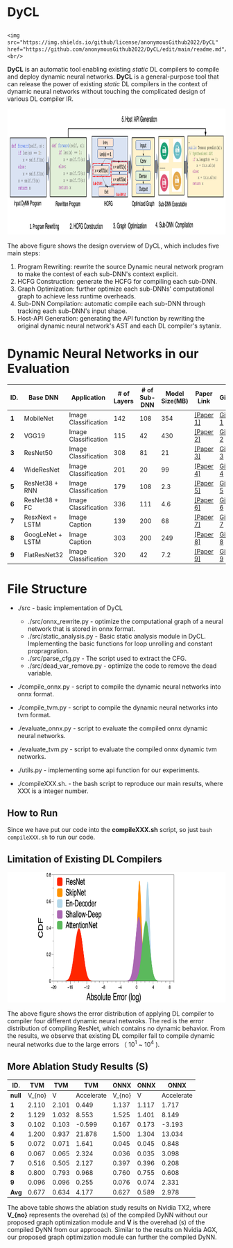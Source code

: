 # DyCL <p align="center">
    <img src="https://img.shields.io/github/license/anonymousGithub2022/DyCL" href="https://github.com/anonymousGithub2022/DyCL/edit/main/readme.md"/><br/>
</p>

**DyCL** is an automatic tool enabling existing *static* DL compilers to compile and deploy dynamic neural networks.
**DyCL** is a general-purpose tool that can release the power of existing *static* DL compilers in the context of dynamic neural networks without touching the complicated design of various DL compiler IR.


<div  align="center">    
 <img src="https://github.com/anonymousGithub2022/DyCL/blob/main/fig/overview.png" width="680" height="290" alt="Design Overview"/><br/>
</div>    

The above figure shows the design overview of DyCL, which includes five main steps: 
 1. Program Rewriting: rewrite the source Dynamic neural network program to make the contest of each sub-DNN's context explicit.
 2. HCFG Construction: generate the HCFG for compiling each sub-DNN.
 3. Graph Optimization: further optimize each sub-DNNs' computational graph to achieve less runtime overheads.
 4. Sub-DNN Compilation: automatic compile each sub-DNN through tracking each sub-DNN's input shape.
 6. Host-API Generation: generating the API function by rewriting the original dynamic neural network's AST and each DL compiler's sytanix.

# Dynamic Neural Networks in our Evaluation

| **ID.** | **Base DNN**     | **Application**      | **# of Layers** | **# of Sub-DNN** | **Model Size(MB)** | **Paper Link**                               | **GitHub**                                                 |
|---------|------------------|----------------------|-----------------|------------------|--------------------|----------------------------------------------|-------------------------------------------------------------|
| **1**   | MobileNet        | Image Classification | 142             | 108              | 354                | [[Paper 1]](http://shallowdeep.network/)                  | [Github 1](https://github.com/yigitcankaya/Shallow-Deep-Networks)       |
| **2**   | VGG19            | Image Classification | 115             | 42               | 430                | [[Paper 2]](http://shallowdeep.network/)                  | [Github 2](https://github.com/yigitcankaya/Shallow-Deep-Networks)       |
| **3**   | ResNet50         | Image Classification | 308             | 81               | 21                 | [[Paper 3]](http://shallowdeep.network/)                  | [Github 3](https://github.com/yigitcankaya/Shallow-Deep-Networks)       |
| **4**   | WideResNet       | Image Classification | 201             | 20               | 99                 | [[Paper 4]](http://shallowdeep.network/)                  | [Github 4](https://github.com/yigitcankaya/Shallow-Deep-Networks)       |
| **5**   | ResNet38 + RNN   | Image Classification | 179             | 108              | 2.3                | [[Paper 5]](https://arxiv.org/abs/1711.09485)             | [Github 5](https://github.com/ucbdrive/skipnet)                         |
| **6**   | ResNet38 + FC    | Image Classification | 336             | 111              | 4.6                | [[Paper 6]](https://arxiv.org/abs/1711.09485)             | [Github 6](https://github.com/ucbdrive/skipnet)                         |
| **7**   | ResxNext + LSTM  | Image Caption        | 139             | 200              | 68                 | [[Paper 7]](https://proceedings.mlr.press/v37/xuc15.html) | [Github 7](https://github.com/parksunwoo/show_attend_and_tell_pytorch)  |
| **8**   | GoogLeNet + LSTM | Image Caption        | 303             | 200              | 249                | [[Paper 8]](https://proceedings.mlr.press/v37/xuc15.html) | [Github 8](https://github.com/parksunwoo/show_attend_and_tell_pytorch)  |
| **9**   | FlatResNet32     | Image Classification | 320             | 42               | 7.2                | [[Paper 9]](https://arxiv.org/abs/1711.08393)             | [Github 9](https://github.com/Tushar-N/blockdrop)                       |


# File Structure
* ./src - basic implementation of DyCL
  * ./src/onnx_rewrite.py - optimize the computational graph of a neural network that is stored in onnx format.
  * ./src/static_analysis.py - Basic static analysis module in DyCL. Implementing the basic functions for loop unrolling and constant propragration.
  * ./src/parse_cfg.py - The script used to extract the CFG.
  * ./src/dead_var_remove.py - optimize the code to remove the dead variable.

* ./compile_onnx.py - script to compile the dynamic neural networks into onnx format.
* ./compile_tvm.py - script to compile the dynamic neural networks into tvm format.
* ./evaluate_onnx.py - script to evaluate the compiled onnx dynamic neural networks.
* ./evaluate_tvm.py - script to evaluate the compiled onnx dynamic tvm networks.
* ./utils.py        - implementing some api function for our experiments.



* ./compileXXX.sh. - the bash script to reproduce our main results, where XXX is a integer number.

## How to Run

Since we have put our code into the **compileXXX.sh** script, so just `bash compileXXX.sh` to run our code.


## Limitation of Existing DL Compilers


<div  align="center">    
 <img src="https://github.com/anonymousGithub2022/DyCL/blob/main/fig/error.png" width="740" height="300" alt="Design Overview"/><br/>
</div>    

The above figure shows the error distribution of applying DL compiler to compiler four different dynamic neural netwroks. The red is the error distribution of compiling ResNet, which contains no dynamic behavior. From the results, we observe that existing DL compiler fail to compile dynamic neural networks due to the large errors （ $10^1$ ~ $10^4$ ).


## More Ablation Study Results (S)

| **ID.**  | **TVM** | **TVM** | **TVM**    | **ONNX** | **ONNX** | **ONNX**        |
|----------|---------|----------|-------------|----------|----------|--------------|
| **null** | V_{no}  | V        | Accelerate  | V_{no}   | V        | Accelerate   |
| **1**   | 2.110   | 2.101    | 0.449       | 1.137    | 1.117    | 1.717        |
| **2**   | 1.129   | 1.032    | 8.553       | 1.525    | 1.401    | 8.149        |
| **3**   | 0.102   | 0.103    | -0.599      | 0.167    | 0.173    | -3.193       |
| **4**   | 1.200   | 0.937    | 21.878      | 1.500    | 1.304    | 13.034       |
| **5**   | 0.072   | 0.071    | 1.641       | 0.045    | 0.045    | 0.848        |
| **6**   | 0.067   | 0.065    | 2.324       | 0.036    | 0.035    | 3.098        |
| **7**   | 0.516   | 0.505    | 2.127       | 0.397    | 0.396    | 0.208        |
| **8**   | 0.800   | 0.793    | 0.968       | 0.760    | 0.755    | 0.608        |
| **9**   | 0.096   | 0.096    | 0.255       | 0.076    | 0.074    | 2.331        |
| **Avg**  | 0.677   | 0.634    | 4.177       | 0.627    | 0.589    | 2.978        |

The above table shows the ablation study results on Nvidia TX2, where **V_{no}** represents the overehad (s) of the compiled DyNN without our proposed graph optimization module and **V** is the overehad (s) of the compiled DyNN from our approoach.
Similar to the results on Nvidia AGX, our proposed graph optimization module can further the compiled DyNN.

